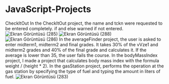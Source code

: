 # JavaScript-Projects
CheckItOut
In the CheckItOut project, the name and tckn were requested to be entered completely. if and else warned if not entered.
![Ekran Görüntüsü (285)](https://github.com/kubraacelik/JavaScript-Mini-Projects/assets/101054783/997ebea1-0324-473d-94e8-4f3bdd78f998)
![Ekran Görüntüsü (288)](https://github.com/kubraacelik/JavaScript-Mini-Projects/assets/101054783/dddeca40-d1bd-4787-90bb-ce1d0f0cc1d6)
![Ekran Görüntüsü (286)](https://github.com/kubraacelik/JavaScript-Mini-Projects/assets/101054783/0974cb36-11d7-47d2-9b57-65affc943c11)
In the averageFinder project, the user is asked to enter midterm1, midterm2 and final grades. It takes 30% of the vVze1 and midterm2 grades and 40% of the final grade and calculates it. If the average is lower than 35, the user fails the course.
In the bodyMassIndex project, I made a project that calculates body mass index with the formula weight / (height * 2).
In the gasStation project, performs the operation at the gas station by specifying the type of fuel and typing the amount in liters of fuel.
![Ekran Görüntüsü (283)](https://github.com/kubraacelik/JavaScript-Mini-Projects/assets/101054783/287778fb-ad6d-4653-98a7-934869073e26)

